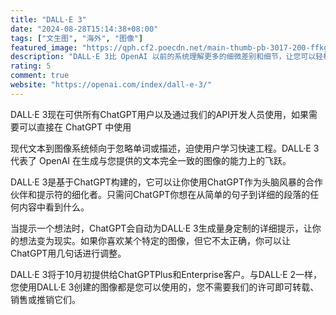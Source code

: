 ```yaml
---
title: "DALL·E 3"
date: "2024-08-28T15:14:38+08:00"
tags: ["文生图", "海外", "图像"]
featured_image: "https://qph.cf2.poecdn.net/main-thumb-pb-3017-200-ffkgsbdxtxdxeieebtyvgplzvpqsuakd.jpeg"
description: "DALL·E 3比 OpenAI 以前的系统理解更多的细微差别和细节，让您可以轻松地将您的想法转化为异常准确的图像"
rating: 5
comment: true
website: "https://openai.com/index/dall-e-3/"
---
```


DALL·E 3现在可供所有ChatGPT用户以及通过我们的API开发人员使用，如果需要可以直接在 ChatGPT 中使用

现代文本到图像系统倾向于忽略单词或描述，迫使用户学习快速工程。DALL·E 3代表了 OpenAI 在生成与您提供的文本完全一致的图像的能力上的飞跃。

DALL·E 3是基于ChatGPT构建的，它可以让你使用ChatGPT作为头脑风暴的合作伙伴和提示符的细化者。只需问ChatGPT你想在从简单的句子到详细的段落的任何内容中看到什么。

当提示一个想法时，ChatGPT会自动为DALL·E 3生成量身定制的详细提示，让你的想法变为现实。如果你喜欢某个特定的图像，但它不太正确，你可以让ChatGPT用几句话进行调整。

DALL·E 3将于10月初提供给ChatGPTPlus和Enterprise客户。与DALL·E 2一样，您使用DALL·E 3创建的图像都是您可以使用的，您不需要我们的许可即可转载、销售或推销它们。